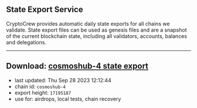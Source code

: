 ## State Export Service
CryptoCrew provides automatic daily state exports for all chains we validate. State export files can be used as genesis files and are a snapshot of the current blockchain state, including all validators, accounts, balances and delegations.

---
**Download: [cosmoshub-4 state export](https://dl.ccvalidators.com/SERVICE/cosmoshub/cosmoshub-4_export_17195187.json)**
---

- last updated: Thu Sep 28 2023 12:12:44
- chain id: `cosmoshub-4`
- export height: `17195187`
- use for: airdrops, local tests, chain recovery
